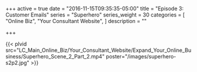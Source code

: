 +++
active = true
date = "2016-11-15T09:35:35-05:00"
title = "Episode 3: Customer Emails"
series = "Superhero"
series_weight = 30
categories = [
  "Online Biz",
  "Your Consultant Website",
]
description = ""

+++

{{< plvid src="LC_Main_Online_Biz/Your_Consultant_Website/Expand_Your_Online_Business/Superhero_Scene_2_Part_2.mp4" poster="/images/superhero-s2p2.jpg" >}}

